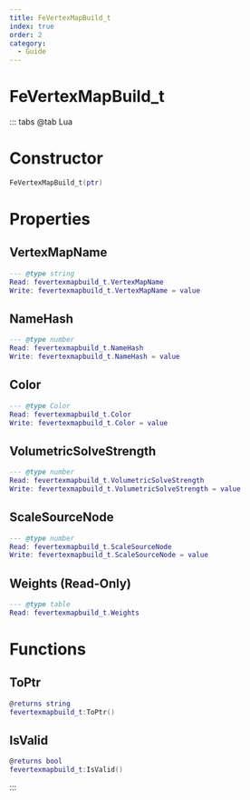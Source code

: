 ```yaml
---
title: FeVertexMapBuild_t
index: true
order: 2
category:
  - Guide
---
```


# FeVertexMapBuild_t

::: tabs
@tab Lua
# Constructor
```lua
FeVertexMapBuild_t(ptr)
```
# Properties
## VertexMapName 
```lua
--- @type string
Read: fevertexmapbuild_t.VertexMapName
Write: fevertexmapbuild_t.VertexMapName = value
```
## NameHash 
```lua
--- @type number
Read: fevertexmapbuild_t.NameHash
Write: fevertexmapbuild_t.NameHash = value
```
## Color 
```lua
--- @type Color
Read: fevertexmapbuild_t.Color
Write: fevertexmapbuild_t.Color = value
```
## VolumetricSolveStrength 
```lua
--- @type number
Read: fevertexmapbuild_t.VolumetricSolveStrength
Write: fevertexmapbuild_t.VolumetricSolveStrength = value
```
## ScaleSourceNode 
```lua
--- @type number
Read: fevertexmapbuild_t.ScaleSourceNode
Write: fevertexmapbuild_t.ScaleSourceNode = value
```
## Weights (Read-Only)
```lua
--- @type table
Read: fevertexmapbuild_t.Weights
```
# Functions
## ToPtr
```lua
@returns string
fevertexmapbuild_t:ToPtr()
```
## IsValid
```lua
@returns bool
fevertexmapbuild_t:IsValid()
```

:::